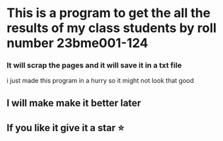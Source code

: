 # This is a program to get the all the results of my class students by roll number 23bme001-124
### It will scrap the pages and it will save it in a txt file 
i just made this program in a hurry so it might not look that good 

## I will make make it better later 
## If you like it give it a star ⭐ 
